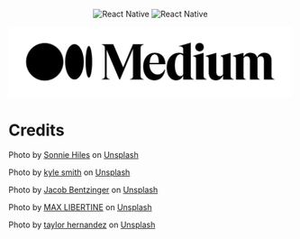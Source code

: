 <p align="center">
<img alt="React Native"
        src="assets/ios.gif" width="400" height="750" />
<img alt="React Native"
        src="assets/android.gif" width="400" height="750" />
</p>

<a href="https://freakycoder.com/react-native-notes-30-how-to-ios-modal-presentation-like-navigation-on-android-de03e2c6597e">
<img alt="React Native"
        src="assets/medium.png" />
</a>

# Credits

Photo by <a href="https://unsplash.com/@sonniehiles?utm_source=unsplash&utm_medium=referral&utm_content=creditCopyText">Sonnie Hiles</a> on <a href="https://unsplash.com/?utm_source=unsplash&utm_medium=referral&utm_content=creditCopyText">Unsplash</a>

Photo by <a href="https://unsplash.com/@roller1?utm_source=unsplash&utm_medium=referral&utm_content=creditCopyText">kyle smith</a> on <a href="https://unsplash.com/?utm_source=unsplash&utm_medium=referral&utm_content=creditCopyText">Unsplash</a>

Photo by <a href="https://unsplash.com/@jacobbentzinger?utm_source=unsplash&utm_medium=referral&utm_content=creditCopyText">Jacob Bentzinger</a> on <a href="https://unsplash.com/?utm_source=unsplash&utm_medium=referral&utm_content=creditCopyText">Unsplash</a>

Photo by <a href="https://unsplash.com/@max_libertine?utm_source=unsplash&utm_medium=referral&utm_content=creditCopyText">MAX LIBERTINE</a> on <a href="https://unsplash.com/?utm_source=unsplash&utm_medium=referral&utm_content=creditCopyText">Unsplash</a>

Photo by <a href="https://unsplash.com/@taylormae?utm_source=unsplash&utm_medium=referral&utm_content=creditCopyText">taylor hernandez</a> on <a href="https://unsplash.com/?utm_source=unsplash&utm_medium=referral&utm_content=creditCopyText">Unsplash</a>
